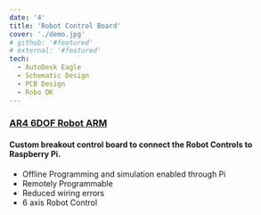 ```yaml
---
date: '4'
title: 'Robot Control Board'
cover: './demo.jpg'
# github: '#featured'
# external: '#featured'
tech:
  - AutoDesk Eagle
  - Schematic Design
  - PCB Design
  - Robo DK
---
```


### [AR4 6DOF Robot ARM](https://www.anninrobotics.com/home)

#### Custom breakout control board to connect the Robot Controls to Raspberry Pi.

- Offline Programming and simulation enabled through Pi
- Remotely Programmable
- Reduced wiring errors
- 6 axis Robot Control
